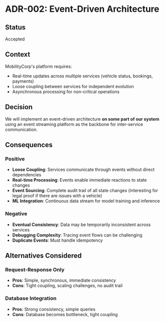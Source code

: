 # ADR-002: Event-Driven Architecture

## Status
Accepted

## Context
MobilityCorp's platform requires:
- Real-time updates across multiple services (vehicle status, bookings, payments)
- Loose coupling between services for independent evolution
- Asynchronous processing for non-critical operations

## Decision
We will implement an event-driven architecture **on some part of our system**
using an event streaming platform as the backbone for inter-service communication.

## Consequences

### Positive
- **Loose Coupling**: Services communicate through events without direct dependencies
- **Real-time Processing**: Events enable immediate reactions to state changes
- **Event Sourcing**: Complete audit trail of all state changes (interesting for legal proof if there are issues with a vehicle)
- **ML Integration**: Continuous data stream for model training and inference

### Negative
- **Eventual Consistency**: Data may be temporarily inconsistent across services
- **Debugging Complexity**: Tracing event flows can be challenging
- **Duplicate Events**: Must handle idempotency

## Alternatives Considered

### Request-Response Only
- **Pros**: Simple, synchronous, immediate consistency
- **Cons**: Tight coupling, scaling challenges, no audit trail

### Database Integration
- **Pros**: Strong consistency, simple queries
- **Cons**: Database becomes bottleneck, tight coupling
